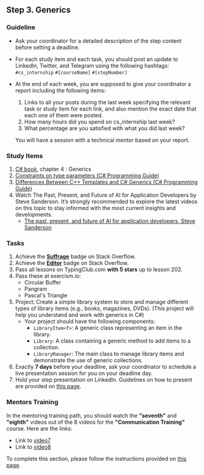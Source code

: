 ## Step 3. Generics

### Guideline

- Ask your coordinator for a detailed description of the step content before setting a deadline.

- For each study item and each task, you should post an update to LinkedIn, Twitter, and Telegram using the following hashtags:
`#cs_internship`
`#[courseName]`
`#[stepNumber]`

- At the end of each week, you are supposed to give your coordinator a report including the following items:
  1. Links to all your posts during the last week specifying the relevant task or study item for each link, and also mention the exact date that each one of them were posted.
  2. How many hours did you spend on cs_internship last week?
  3. What percentage are you satisfied with what you did last week?

  You will have a session with a technical mentor based on your report.

### Study Items  <!-- omit in toc -->

 1. [C# book](https://www.oreilly.com/library/view/programming-c-12/9781098158354/), chapter 4 : Generics
 2. [Constraints on type parameters (C# Programming Guide)](https://docs.microsoft.com/en-us/dotnet/csharp/programming-guide/generics/constraints-on-type-parameters)
 3. [Differences Between C++ Templates and C# Generics (C# Programming Guide)](https://docs.microsoft.com/en-us/dotnet/csharp/programming-guide/generics/differences-between-cpp-templates-and-csharp-generics)
 4. Watch The Past, Present, and Future of AI for Application Developers by Steve Sanderson. It’s strongly recommended to explore the latest videos on this topic to stay informed with the most current insights and developments.
      - [The past, present, and future of AI for application developers, Steve Sanderson](https://youtu.be/awztkr8n0AA?si=U7BpYtq6WfYjnPaP)

### Tasks  <!-- omit in toc -->

  1. Achieve the **[Suffrage](https://stackoverflow.com/help/badges/804/suffrage)** badge on Stack Overflow.
  2. Achieve the **[Editor](https://stackoverflow.com/help/badges/3/editor)** badge on Stack Overflow.
  3. Pass all lessons on TypingClub.com **with 5 stars** up to lesson 202.
  4. Pass these at exercism.io:
        - Circular Buffer
        - Pangram
        - Pascal's Triangle
  5. Project: Create a simple library system to store and manage different types of library items (e.g., books, magazines, DVDs). (This project will help you understand and work with generics in C#)
      - Your project should have the following components:
          - `LibraryItem<T>`: A generic class representing an item in the library.
          - `Library`: A class containing a generic method to add items to a collection.
          - `LibraryManager`: The main class to manage library items and demonstrate the use of generic collections.
  6. Exactly **7 days** before your deadline, ask your coordinator to schedule a live presentation session for you on your deadline day.
  7. Hold your step presentation on LinkedIn. Guidelines on how to present are provided on [this page](https://github.com/cs-internship/cs-internship-spec/blob/master/courses/presentation-guidelines.md).


### Mentors Training

In the mentoring training path, you should watch the **"seventh"** and **"eighth"** videos out of the 8 videos for the **"Communication Training"** course. Here are the links:

- Link to [video7](https://drive.google.com/file/d/167Io_enDD8FHxwt5LBc7YNXCzfIuRC8D/view?usp=sharing)
- Link to [video8](https://drive.google.com/file/d/1_5XYfjngoY7LaLdReomoz45BSIoZXovz/view?usp=drive_link)

To complete this section, please follow the instructions provided on [this page](https://github.com/cs-internship/cs-internship-spec/blob/master/courses/mentoring-workshops-instruction.md).



